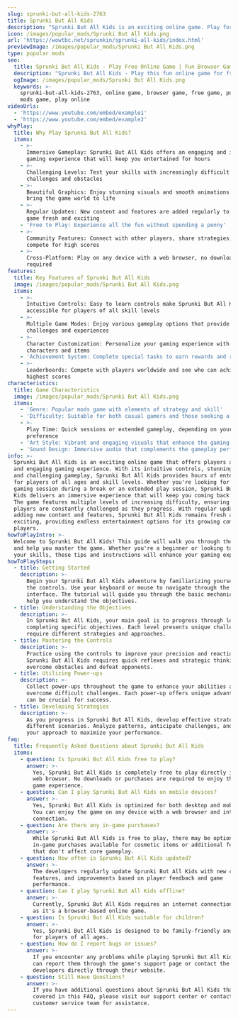 ```yaml
---
slug: sprunki-but-all-kids-2763
title: Sprunki But All Kids
description: "Sprunki But All Kids is an exciting online game. Play for free directly in your browser!"
icon: /images/popular_mods/Sprunki But All Kids.png
url: 'https://wowtbc.net/sprunkin/sprunki-all-kids/index.html'
previewImage: /images/popular_mods/Sprunki But All Kids.png
type: popular mods
seo:
  title: Sprunki But All Kids - Play Free Online Game | Fun Browser Games
  description: "Sprunki But All Kids - Play this fun online game for free in your browser. No download required!"
  ogImage: /images/popular_mods/Sprunki But All Kids.png
  keywords: >-
    sprunki-but-all-kids-2763, online game, browser game, free game, popular
    mods game, play online
videoUrls:
  - 'https://www.youtube.com/embed/example1'
  - 'https://www.youtube.com/embed/example2'
whyPlay:
  title: Why Play Sprunki But All Kids?
  items:
    - >-
      Immersive Gameplay: Sprunki But All Kids offers an engaging and immersive
      gaming experience that will keep you entertained for hours
    - >-
      Challenging Levels: Test your skills with increasingly difficult
      challenges and obstacles
    - >-
      Beautiful Graphics: Enjoy stunning visuals and smooth animations that
      bring the game world to life
    - >-
      Regular Updates: New content and features are added regularly to keep the
      game fresh and exciting
    - 'Free to Play: Experience all the fun without spending a penny'
    - >-
      Community Features: Connect with other players, share strategies, and
      compete for high scores
    - >-
      Cross-Platform: Play on any device with a web browser, no downloads
      required
features:
  title: Key Features of Sprunki But All Kids
  image: /images/popular_mods/Sprunki But All Kids.png
  items:
    - >-
      Intuitive Controls: Easy to learn controls make Sprunki But All Kids
      accessible for players of all skill levels
    - >-
      Multiple Game Modes: Enjoy various gameplay options that provide different
      challenges and experiences
    - >-
      Character Customization: Personalize your gaming experience with unique
      characters and items
    - 'Achievement System: Complete special tasks to earn rewards and recognition'
    - >-
      Leaderboards: Compete with players worldwide and see who can achieve the
      highest scores
characteristics:
  title: Game Characteristics
  image: /images/popular_mods/Sprunki But All Kids.png
  items:
    - 'Genre: Popular mods game with elements of strategy and skill'
    - 'Difficulty: Suitable for both casual gamers and those seeking a challenge'
    - >-
      Play Time: Quick sessions or extended gameplay, depending on your
      preference
    - 'Art Style: Vibrant and engaging visuals that enhance the gaming experience'
    - 'Sound Design: Immersive audio that complements the gameplay perfectly'
info: >-
  Sprunki But All Kids is an exciting online game that offers players a unique
  and engaging gaming experience. With its intuitive controls, stunning visuals,
  and challenging gameplay, Sprunki But All Kids provides hours of entertainment
  for players of all ages and skill levels. Whether you're looking for a quick
  gaming session during a break or an extended play session, Sprunki But All
  Kids delivers an immersive experience that will keep you coming back for more.
  The game features multiple levels of increasing difficulty, ensuring that
  players are constantly challenged as they progress. With regular updates
  adding new content and features, Sprunki But All Kids remains fresh and
  exciting, providing endless entertainment options for its growing community of
  players.
howToPlayIntro: >-
  Welcome to Sprunki But All Kids! This guide will walk you through the basics
  and help you master the game. Whether you're a beginner or looking to improve
  your skills, these tips and instructions will enhance your gaming experience.
howToPlaySteps:
  - title: Getting Started
    description: >-
      Begin your Sprunki But All Kids adventure by familiarizing yourself with
      the controls. Use your keyboard or mouse to navigate through the game
      interface. The tutorial will guide you through the basic mechanics and
      help you understand the objectives.
  - title: Understanding the Objectives
    description: >-
      In Sprunki But All Kids, your main goal is to progress through levels by
      completing specific objectives. Each level presents unique challenges that
      require different strategies and approaches.
  - title: Mastering the Controls
    description: >-
      Practice using the controls to improve your precision and reaction time.
      Sprunki But All Kids requires quick reflexes and strategic thinking to
      overcome obstacles and defeat opponents.
  - title: Utilizing Power-ups
    description: >-
      Collect power-ups throughout the game to enhance your abilities and
      overcome difficult challenges. Each power-up offers unique advantages that
      can be crucial for success.
  - title: Developing Strategies
    description: >-
      As you progress in Sprunki But All Kids, develop effective strategies for
      different scenarios. Analyze patterns, anticipate challenges, and adapt
      your approach to maximize your performance.
faq:
  title: Frequently Asked Questions about Sprunki But All Kids
  items:
    - question: Is Sprunki But All Kids free to play?
      answer: >-
        Yes, Sprunki But All Kids is completely free to play directly in your
        web browser. No downloads or purchases are required to enjoy the full
        game experience.
    - question: Can I play Sprunki But All Kids on mobile devices?
      answer: >-
        Yes, Sprunki But All Kids is optimized for both desktop and mobile play.
        You can enjoy the game on any device with a web browser and internet
        connection.
    - question: Are there any in-game purchases?
      answer: >-
        While Sprunki But All Kids is free to play, there may be optional
        in-game purchases available for cosmetic items or additional features
        that don't affect core gameplay.
    - question: How often is Sprunki But All Kids updated?
      answer: >-
        The developers regularly update Sprunki But All Kids with new content,
        features, and improvements based on player feedback and game
        performance.
    - question: Can I play Sprunki But All Kids offline?
      answer: >-
        Currently, Sprunki But All Kids requires an internet connection to play
        as it's a browser-based online game.
    - question: Is Sprunki But All Kids suitable for children?
      answer: >-
        Yes, Sprunki But All Kids is designed to be family-friendly and suitable
        for players of all ages.
    - question: How do I report bugs or issues?
      answer: >-
        If you encounter any problems while playing Sprunki But All Kids, you
        can report them through the game's support page or contact the
        developers directly through their website.
    - question: Still Have Questions?
      answer: >-
        If you have additional questions about Sprunki But All Kids that aren't
        covered in this FAQ, please visit our support center or contact our
        customer service team for assistance.
---
```


